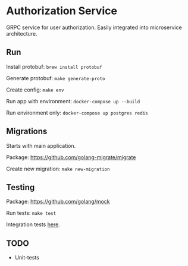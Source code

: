 # Authorization Service

GRPC service for user authorization. Easily integrated into microservice architecture.

## Run

Install protobuf: `brew install protobuf`

Generate protobuf: `make generate-proto`

Create config: `make env`

Run app with environment: `docker-compose up --build`

Run environment only: `docker-compose up postgres redis`

## Migrations

Starts with main application.

Package: https://github.com/golang-migrate/migrate

Create new migration: `make new-migration`

## Testing

Package: https://github.com/golang/mock

Run tests: `make test`

Integration tests [here](./test).

## TODO

- Unit-tests